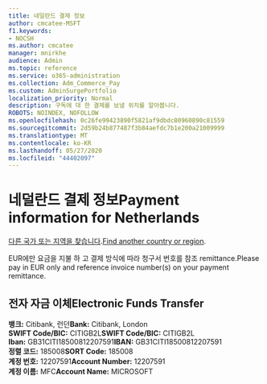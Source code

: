 ```yaml
---
title: 네덜란드 결제 정보
author: cmcatee-MSFT
f1.keywords:
- NOCSH
ms.author: cmcatee
manager: mnirkhe
audience: Admin
ms.topic: reference
ms.service: o365-administration
ms.collection: Adm_Commerce_Pay
ms.custom: AdminSurgePortfolio
localization_priority: Normal
description: 구독에 대 한 결제를 보낼 위치를 알아봅니다.
ROBOTS: NOINDEX, NOFOLLOW
ms.openlocfilehash: 0c26fe99423890f5821af9dbdc80960890c81559
ms.sourcegitcommit: 2d59b24b877487f3b84aefdc7b1e200a21009999
ms.translationtype: MT
ms.contentlocale: ko-KR
ms.lasthandoff: 05/27/2020
ms.locfileid: "44402097"
---
```

# <a name="payment-information-for-netherlands"></a><span data-ttu-id="d5a52-103">네덜란드 결제 정보</span><span class="sxs-lookup"><span data-stu-id="d5a52-103">Payment information for Netherlands</span></span>

<span data-ttu-id="d5a52-104">[다른 국가 또는 지역을 찾습니다](../billing-and-payments/pay-for-your-subscription.md).</span><span class="sxs-lookup"><span data-stu-id="d5a52-104">[Find another country or region](../billing-and-payments/pay-for-your-subscription.md).</span></span>

<span data-ttu-id="d5a52-105">EUR에만 요금을 지불 하 고 결제 방식에 따라 청구서 번호를 참조 remittance.</span><span class="sxs-lookup"><span data-stu-id="d5a52-105">Please pay in EUR only and reference invoice number(s) on your payment remittance.</span></span>

## <a name="electronic-funds-transfer"></a><span data-ttu-id="d5a52-106">전자 자금 이체</span><span class="sxs-lookup"><span data-stu-id="d5a52-106">Electronic Funds Transfer</span></span>

<span data-ttu-id="d5a52-107">**뱅크:** Citibank, 런던</span><span class="sxs-lookup"><span data-stu-id="d5a52-107">**Bank:** Citibank, London</span></span>  
<span data-ttu-id="d5a52-108">**SWIFT Code/BIC:** CITIGB2L</span><span class="sxs-lookup"><span data-stu-id="d5a52-108">**SWIFT Code/BIC:** CITIGB2L</span></span>  
<span data-ttu-id="d5a52-109">**Iban:** GB31CITI18500812207591</span><span class="sxs-lookup"><span data-stu-id="d5a52-109">**IBAN:** GB31CITI18500812207591</span></span>  
<span data-ttu-id="d5a52-110">**정렬 코드:** 185008</span><span class="sxs-lookup"><span data-stu-id="d5a52-110">**SORT Code:** 185008</span></span>  
<span data-ttu-id="d5a52-111">**계정 번호:** 12207591</span><span class="sxs-lookup"><span data-stu-id="d5a52-111">**Account Number:** 12207591</span></span>  
<span data-ttu-id="d5a52-112">**계정 이름:** MFC</span><span class="sxs-lookup"><span data-stu-id="d5a52-112">**Account Name:** MICROSOFT</span></span>